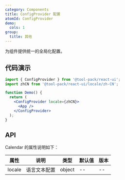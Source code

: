 ```yaml
---
category: Components
title: ConfigProvider 配置
atomId: ConfigProvider
demo:
  cols: 1
group:
  title: 其他
---
```


为组件提供统一的全局化配置。

## 代码演示

```jsx | pure
import { ConfigProvider } from '@tool-pack/react-ui';
import zhCN from '@tool-pack/react-ui/locale/zh-CN';

function Demo() {
  return (
    <ConfigProvider locale={zhCN}>
      <App />
    </ConfigProvider>
  );
}
```

## API

Calendar 的属性说明如下：

| 属性   | 说明         | 类型   | 默认值 | 版本 |
| ------ | ------------ | ------ | ------ | ---- |
| locale | 语言文本配置 | object | --     | --   |
